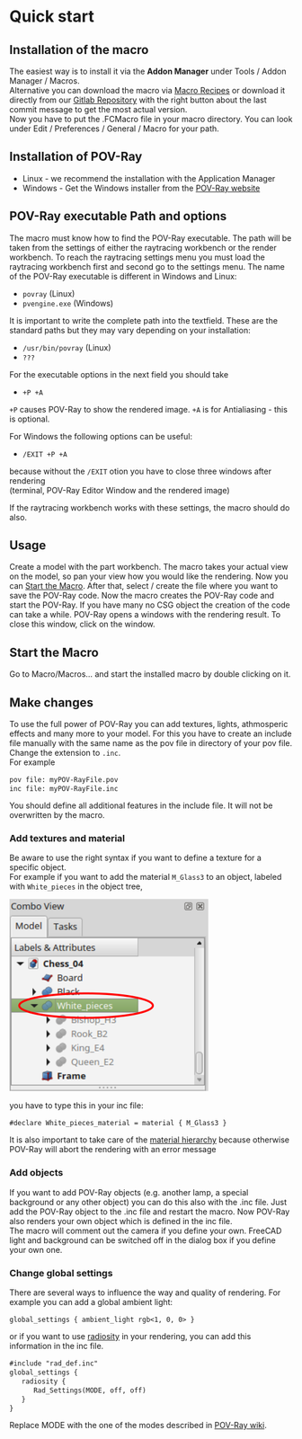# Quick start
## Installation of the macro
The easiest way is to install it via the **Addon Manager** under Tools / Addon Manager / Macros.  
Alternative you can download the macro via [Macro Recipes](https://freecadweb.org/wiki/Macros_recipes) or download it directly from our [Gitlab Repository](https://gitlab.com/usbhub/exporttopovray) with the right button about the last commit message to get the most actual version.  
Now you have to put the .FCMacro file in your macro directory. You can look under Edit / Preferences / General / Macro for your path.

## Installation of POV-Ray

* Linux - we recommend the installation with the Application Manager
* Windows - Get the Windows installer from the [POV-Ray website](http://www.povray.org/download/)

## POV-Ray executable Path and options

The macro must know how to find the POV-Ray executable. The path will be taken from the settings of either the raytracing workbench or the render workbench.
To reach the raytracing settings menu you must load the raytracing workbench first and second go to the settings menu.
The name of the POV-Ray executable is different in Windows and Linux:

* `povray` (Linux)
* `pvengine.exe` (Windows)

It is important to write the complete path into the textfield. 
These are the standard paths but they may vary depending on your installation:

* `/usr/bin/povray` (Linux)
* `???`

For the executable options in the next field you should take

* `+P +A`

`+P` causes POV-Ray to show the rendered image. 
`+A` is for Antialiasing - this is optional.

For Windows the following options can be useful:

* `/EXIT +P +A`

because without the `/EXIT` otion you have to close three windows after rendering  
(terminal, POV-Ray Editor Window and the rendered image)

If the raytracing workbench works with these settings, the macro should do also.

## Usage
Create a model with the part workbench.
The macro takes your actual view on the model, so pan your view how you would like the rendering. Now you can [Start the Macro](#startTheMacro). After that, select / create the file where you want to save the POV-Ray code. Now the macro creates the POV-Ray code and start the POV-Ray. If you have many no CSG object the creation of the code can take a while. POV-Ray opens a windows with the rendering result. To close this window, click on the window.

<a name="startTheMacro"></a>
## Start the Macro
Go to Macro/Macros… and start the installed macro by double clicking on it.

## Make changes

To use the full power of POV-Ray you can add textures, lights, athmosperic effects and many more to your model.
For this you have to create an include file manually with the same name as the pov file in directory of your pov file. Change the extension to `.inc`.  
For example
```
pov file: myPOV-RayFile.pov
inc file: myPOV-RayFile.inc
```
You should define all additional features in the include file. It will not be overwritten by the macro.

### Add textures and material
Be aware to use the right syntax if you want to define a texture for a specific object.  
For example if you want to add the material `M_Glass3` to an object, labeled with `White_pieces` in the object tree,

![Object Tree]( ./img/ObjectTree.png "ObjectTree")

you have to type this in your inc file:

```
#declare White_pieces_material = material { M_Glass3 }

```
It is also important to take care of the [material hierarchy](materialHierarchy.md) because otherwise POV-Ray will abort the rendering with an error message

### Add objects
If you want to add POV-Ray objects (e.g. another lamp, a special background or any other object) you can do this also with the .inc file. Just add the POV-Ray object to the .inc file and restart the macro. Now POV-Ray also renders your own object which is defined in the inc file.  
The macro will comment out the camera if you define your own.
FreeCAD light and background can be switched off in the dialog box if you define your own one.

### Change global settings

There are several ways to influence the way and quality of rendering.
For example you can add a global ambient light:

```
global_settings { ambient_light rgb<1, 0, 0> }
```

or if you want to use [radiosity](https://en.wikipedia.org/wiki/Radiosity_(computer_graphics)) in your rendering, you can add this information in the inc file.  
```
#include "rad_def.inc"
global_settings {
   radiosity {
      Rad_Settings(MODE, off, off)
   }
}
```
Replace MODE with the one of the modes described in [POV-Ray wiki](http://wiki.povray.org/content/HowTo:Use_radiosity).
